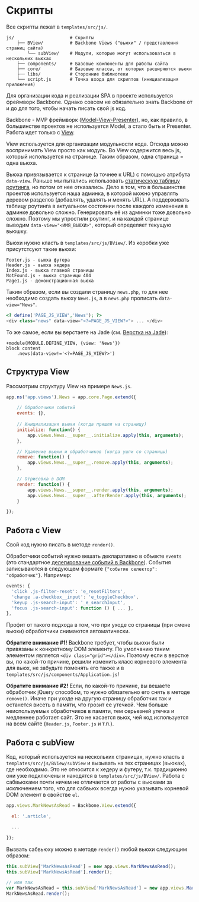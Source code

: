 # Скрипты

Все скрипты лежат в `templates/src/js/`.

```
js/                     # Скрипты
    ├── BView/          # Backbone Views ("вьюхи" / представления страниц сайта)
        └── subView/    # Модули, которые могут использоваться в нескольких вьюхах
    ├── components/     # Базовые компоненты для работы сайта
    ├── core/           # Базовые классы, от которых расширяются вьюхи
    ├── libs/           # Сторонние библиотеки
    └── script.js       # Точка входа для скриптов (инициализация приложения)
```

Для организации кода и реализации SPA в проекте используется фреймворк Backbone. Однако совсем не обязательно знать Backbone от и до для того, чтобы начать писать свой js код.

Backbone - MVP фреймворк \([Model-View-Presenter](https://ru.wikipedia.org/wiki/Model-View-Presenter)\), но, как правило, в большинстве проектов не используется Model, а стало быть и Presenter. Работа идет только с [View](http://backbonejs.org/#View). 

View используется для организации модульности кода. Отсюда можно воспринимать View просто как модуль. Во View содержится весь js, который иcпользуется на странице. Таким образом, одна страница = одна вьюха.

Вьюха привязывается к странице (а точнее к URL) с помощью атрибута `data-view`. Раньше мы пытались использовать [статическую таблицу роутинга](http://backbonejs.org/#Router-routes), но потом от нее отказались. Дело в том, что в большинстве проектов используется наша админка, в которой можно управлять деревом разделов (добавлять, удалять и менять URL). А поддерживать таблицу роутинга в актуальном состоянии после каждого изменения в админке довольно сложно. Генерировать её из админки тоже довольно сложно. Поэтому мы упростили роутинг, и на каждой странице выводим `data-view="<ИМЯ_ВЬЮХИ>"`, который определяет текущую вьюшку.

Вьюхи нужно класть в `templates/src/js/BView/`. Из коробки уже присутстсуют такие вьюхи:

```
Footer.js - вьюха футера
Header.js - вьюха хедера
Index.js - вьюха главной страницы
NotFound.js - вьюха страницы 404
Page1.js - демонстрационная вьюха
```

Таким образом, если вы создали страницу `news.php`, то для нее необходимо создать вьюху `News.js`, а в `news.php` прописать `data-view="News"`.

```php
<? define('PAGE_JS_VIEW','News'); ?>
<div class="news" data-view="<?=PAGE_JS_VIEW?>"> ... </div>
```

То же самое, если вы верстаете на Jade (см. [Верстка на Jade](jade.md)):

```jade
+module(MODULE.DEFINE_VIEW, {view: 'News'})
block content
    .news(data-view!='<?=PAGE_JS_VIEW?>')
```

## Структура View

Рассмотрим структуру View на примере `News.js`.

```js
app.ns('app.views').News = app.core.Page.extend({

    // Обработчики событий
    events: {},
    
    // Инициализация вьюхи (когда пришли на страницу)
    initialize: function() {
        app.views.News.__super__.initialize.apply(this, arguments); 
    },

    // Удаление вьюхи и обработчиков (когда ушли со страницы)
    remove: function() {
        app.views.News.__super__.remove.apply(this, arguments); 
    },

    // Отрисовка в DOM
    render: function() {
        app.views.News.__super__.render.apply(this, arguments);
        app.views.News.__super__.afterRender.apply(this, arguments);
    }

});
```

## Работа с View

Свой код нужно писать в методе `render()`.

Обработчики событий нужно вешать декларативно в объекте `events` \(это стандартное [делегирование событий в Backbone](http://backbonejs.org/#View-delegateEvents)\). События записываются в следующем формате `{"событие селектор": "обработчик"}`. Например:

```js
events: {
  'click .js-filter-reset': 'e_resetFilters',
  'change .a-checkbox__input': 'e_toggleCheckbox',
  'keyup .js-search-input': '_e_searchInput',
  'focus .js-search-input': function () { ... },
},
```

Профит от такого подхода в том, что при уходе со страницы \(при смене вьюхи\) обработчики снимаются автоматически.

**Обратите внимание \#1!** Backbone требует, чтобы вьюхи были привязаны к конкретному DOM элементу. По умолчанию таким элементом является `<div class="grid"></div>`. Поэтому если в верстке вы, по какой-то причине, решили изменить класс корневого элемента для вьюх, не забудьте поменять его также и в `templates/src/js/components/Application.js`!

**Обратите внимание \#2!** Если, по какой-то причине, вы вешаете обработчик jQuery способом, то нужно обязательно его снять в методе `remove()`. Иначе при уходе на другую страницу обработчик так и останется висеть в памяти, что грозит ее утечкой. Чем больше неиспользуемых обработчиков в памяти, тем серьезней утечка и медленнее работает сайт. Это не касается вьюх, чей код используется на всем сайте \(`Header.js`, `Footer.js` и т.п.\).

## Работа с subView

Код, который используется на нескольких страницах, нужно класть в `templates/src/js/BView/subView` и вызывать на тех страницах (вьюхах), где необходимо. Это не относится к хедеру и футеру, т.к. традиционно они уже подключены и находятся в `templates/src/js/BView/`. Работа с сабвьюхами почти ничем не отличается от работы с вьюхами за исключением того, что для сабвьюх всегда нужно указывать корневой DOM элемент в свойстве `el`.

```js
app.views.MarkNewsAsRead = Backbone.View.extend({

  el: '.article',

  ...

});
```

Вызвать сабвьюху можно в методе `render()` любой вьюхи следующим образом:

```js
this.subView['MarkNewsAsRead'] = new app.views.MarkNewsAsRead();
this.subView['MarkNewsAsRead'].render();

// или так
var MarkNewsAsRead = this.subView['MarkNewsAsRead'] = new app.views.MarkNewsAsRead();
MarkNewsAsRead.render();
```



